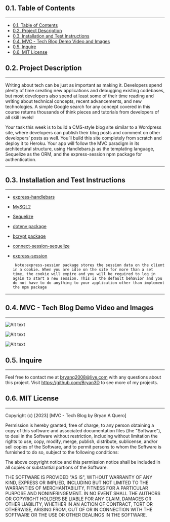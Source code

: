 

<p align="center">
<img src=""/>
</p>

## 0.1. Table of Contents

---

- [0.1. Table of Contents](#01-table-of-contents)   
- [0.2. Project Description](#02-project-description)   
- [0.3. Installation and Test Instructions](#03-installation-and-test-instructions)   
- [0.4. MVC - Tech Blog Demo Video and Images](#04-mvc---tech-blog-demo-video-and-images)   
- [0.5. Inquire](#05-inquire)   
- [0.6. MIT License](#06-mit-license)


## 0.2. Project Description

---
<p>
Writing about tech can be just as important as making it. Developers spend plenty of time creating new applications and debugging existing codebases, but most developers also spend at least some of their time reading and writing about technical concepts, recent advancements, and new technologies. A simple Google search for any concept covered in this course returns thousands of think pieces and tutorials from developers of all skill levels!

Your task this week is to build a CMS-style blog site similar to a Wordpress site, where developers can publish their blog posts and comment on other developers’ posts as well. You’ll build this site completely from scratch and deploy it to Heroku. Your app will follow the MVC paradigm in its architectural structure, using Handlebars.js as the templating language, Sequelize as the ORM, and the express-session npm package for authentication.
</p>

---

## 0.3. Installation and Test Instructions

---

- [express-handlebars](https://www.npmjs.com/package/express-handlebars)
- [MySQL2](https://www.npmjs.com/package/mysql2)
- [Sequelize](https://www.npmjs.com/package/sequelize)
- [dotenv package](https://www.npmjs.com/package/dotenv)
- [bcrypt package](https://www.npmjs.com/package/bcrypt)
- [connect-session-sequelize](https://www.npmjs.com/package/connect-session-sequelize)
- [express-session](https://www.npmjs.com/package/express-session)

  ` Note:express-session package stores the session data on the client in a cookie. When you are idle on the site for more than a set time, the cookie will expire and you will be required to log in again to start a new session. This is the default behavior and you do not have to do anything to your application other than implement the npm package`

---

## 0.4. MVC - Tech Blog Demo Video and Images

---


![Alt text]()

![Alt text]()

![Alt text]()



## 0.5. Inquire

---
Feel free to contact me at bryanq2008@live.com with any questions about this project. Visit <https://github.com/Bryan3D> to see more of my projects.

## 0.6. MIT License

---

Copyright (c) [2023] [MVC - Tech Blog by Bryan A Quero]

Permission is hereby granted, free of charge, to any person obtaining a copy
of this software and associated documentation files (the "Software"), to deal
in the Software without restriction, including without limitation the rights
to use, copy, modify, merge, publish, distribute, sublicense, and/or sell
copies of the Software, and to permit persons to whom the Software is
furnished to do so, subject to the following conditions:

The above copyright notice and this permission notice shall be included in all
copies or substantial portions of the Software.

THE SOFTWARE IS PROVIDED "AS IS", WITHOUT WARRANTY OF ANY KIND, EXPRESS OR
IMPLIED, INCLUDING BUT NOT LIMITED TO THE WARRANTIES OF MERCHANTABILITY,
FITNESS FOR A PARTICULAR PURPOSE AND NONINFRINGEMENT. IN NO EVENT SHALL THE
AUTHORS OR COPYRIGHT HOLDERS BE LIABLE FOR ANY CLAIM, DAMAGES OR OTHER
LIABILITY, WHETHER IN AN ACTION OF CONTRACT, TORT OR OTHERWISE, ARISING FROM,
OUT OF OR IN CONNECTION WITH THE SOFTWARE OR THE USE OR OTHER DEALINGS IN THE
SOFTWARE.